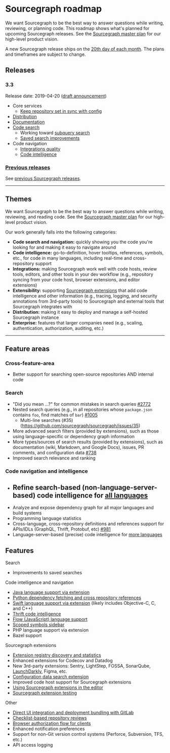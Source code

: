 # Sourcegraph roadmap

We want Sourcegraph to be the best way to answer questions while writing, reviewing, or planning code. This roadmap shows what's planned for upcoming Sourcegraph releases. See the [Sourcegraph master plan](https://about.sourcegraph.com/plan) for our high-level product vision.

A new Sourcegraph release ships on the [20th day of each month](../releases.md#releases-are-monthly). The plans and timeframes are subject to change.

## Releases

### 3.3

Release date: 2019-04-20 ([draft announcement](https://docs.google.com/document/d/19SsZ00UdA7WZFIXSCOaJVgP1Ngu7l8HgGeArT_iDbhg/edit))

- Core services
  - [Keep repository set in sync with config](https://github.com/sourcegraph/sourcegraph/issues/2025)
- [Distribution](https://github.com/sourcegraph/sourcegraph/issues/2809)
- [Documentation](https://github.com/sourcegraph/sourcegraph/issues/2848)
- [Code search](https://github.com/sourcegraph/sourcegraph/issues/2740)
  - Working toward [subquery search](https://github.com/sourcegraph/sourcegraph/issues/1005)
  - [Saved search improvements](https://github.com/sourcegraph/sourcegraph/issues/2824)
- Code navigation
  - [Integrations quality](https://github.com/sourcegraph/sourcegraph/issues/2834)
  - [Code intelligence](https://github.com/sourcegraph/sourcegraph/issues/2856)

### [Previous releases](previous_releases.md)

See [previous Sourcegraph releases](previous_releases.md).

---

## Themes

We want Sourcegraph to be the best way to answer questions while writing, reviewing, and reading code. See the [Sourcegraph master plan](https://about.sourcegraph.com/plan) for our high-level product vision.

Our work generally falls into the following categories:

- **Code search and navigation:** quickly showing you the code you're looking for and making it easy to navigate around
- **Code intelligence:** go-to-definition, hover tooltips, references, symbols, etc., for code in many languages, including real-time and cross-repository support
- **Integrations:** making Sourcegraph work well with code hosts, review tools, editors, and other tools in your dev workflow (e.g., repository syncing from your code host, browser extensions, and editor extensions)
- **Extensibility:** supporting [Sourcegraph extensions](../../extensions/index.md) that add code intelligence and other information (e.g., tracing, logging, and security annotations from 3rd-party tools) to Sourcegraph and external tools that Sourcegraph integrates with
- **Distribution:** making it easy to deploy and manage a self-hosted Sourcegraph instance
- **Enterprise:** features that larger companies need (e.g., scaling, authentication, authorization, auditing, etc.)

---

## Feature areas

### Cross-feature-area

- Better support for searching open-source repositories AND internal code

### Search

- "Did you mean ...?" for common mistakes in search queries [#2772](https://github.com/sourcegraph/sourcegraph/issues/2772)
- Nested search queries (e.g., in all repositories whose `package.json` contains `foo`, find matches of `bar`) [#1005](https://github.com/sourcegraph/sourcegraph/issues/1005)
  - Multi-line searches (#35)(https://github.com/sourcegraph/sourcegraph/issues/35)
- More advanced search filters (provided by extensions), such as those using language-specific or dependency graph information <!-- TODO -->
- More types/sources of search results (provided by extensions), such as documentation (wiki, Markdown, and Google Docs), issues, PR comments, and configuration data [#738](https://github.com/sourcegraph/sourcegraph/issues/738)
- Improved search relevance and ranking <!-- TODO -->

### Code navigation and intelligence

- Refine search-based (non-language-server-based) code intelligence for [all languages](https://sourcegraph.com/extensions?query=category%3A%22Programming+languages%22)
  - 
- Analyze and expose dependency graph for all major languages and build systems <!-- TODO -->
- Programming language statistics <!-- TODO -->
- Cross-language, cross-repository definitions and references support for APIs/IDLs (GraphQL, Thrift, Protobuf, etc) [#981](https://github.com/sourcegraph/sourcegraph/issues/981)
- Language-server-based (precise) code intelligence for [more languages](https://sourcegraph.com/extensions?query=tag%3Alanguage-server)

## Features

Search

- Improvements to saved searches

Code intelligence and navigation

- [Java language support via extension](https://github.com/sourcegraph/sourcegraph/issues/1400)
- [Python dependency fetching and cross repository references](https://github.com/sourcegraph/sourcegraph/issues/1401)
- [Swift language support via extension](https://github.com/sourcegraph/sourcegraph/issues/979) (likely includes Objective-C, C, and C++)
- [Thrift code intelligence](https://github.com/sourcegraph/sourcegraph/issues/669)
- [Flow (JavaScript) language support](https://github.com/sourcegraph/sourcegraph/issues/982)
- [Scoped symbols sidebar](https://github.com/sourcegraph/sourcegraph/issues/1967)
- PHP language support via extension
- Bazel support

Sourcegraph extensions

- [Extension registry discovery and statistics](https://github.com/sourcegraph/sourcegraph/issues/980)
- Enhanced extensions for Codecov and Datadog
- New 3rd-party extensions: Sentry, LightStep, FOSSA, SonarQube, [LaunchDarkly](https://github.com/sourcegraph/sourcegraph/issues/1249), Figma, etc.
- [Configuration data search extension](https://github.com/sourcegraph/sourcegraph/issues/670)
- Improved code host support for Sourcegraph extensions
- [Using Sourcegraph extensions in the editor](https://github.com/sourcegraph/sourcegraph/issues/978)
- [Sourcegraph extension testing](https://github.com/sourcegraph/sourcegraph/issues/733)

Other

- [Direct UI integration and deployment bundling with GitLab](https://github.com/sourcegraph/sourcegraph/issues/1000)
- [Checklist-based repository reviews](https://github.com/sourcegraph/sourcegraph/issues/1526)
- [Browser authorization flow for clients](https://github.com/sourcegraph/sourcegraph/pull/528)
- Enhanced notification preferences
- Support for non-Git version control systems (Perforce, Subversion, TFS, etc.)
- API access logging

<!--

Prior art:

https://about.gitlab.com/direction
https://docs.microsoft.com/en-us/visualstudio/productinfo/vs-roadmap

-->
